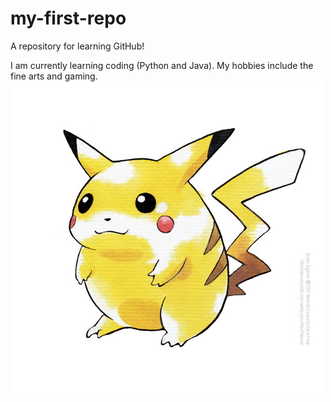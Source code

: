 # my-first-repo
A repository for learning GitHub!

I am currently learning coding (Python and Java).
My hobbies include the fine arts and gaming.
![Profile Picture](tumblr_7eda8d03e065aeb5abb48221f87c7ec4_f50d97d9_500.jpg)
